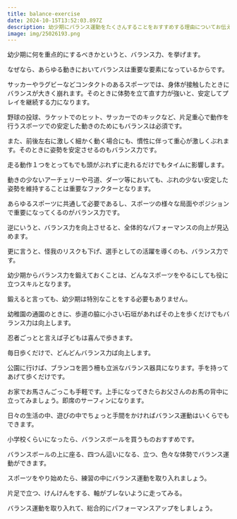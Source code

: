 ```yaml
---
title: balance-exercise
date: 2024-10-15T13:52:03.897Z
description: 幼少期にバランス運動をたくさんすることをおすすめする理由についてお伝えしている記事です。
image: img/25026193.png
---
```

幼少期に何を重点的にするべきかというと、バランス力、を挙げます。

なぜなら、あらゆる動きにおいてバランスは重要な要素になっているからです。



サッカーやラグビーなどコンタクトのあるスポーツでは、身体が接触したときにバランスが大きく崩れます。そのときに体勢を立て直す力が強いと、安定してプレイを継続する力になります。

野球の投球、ラケットでのヒット、サッカーでのキックなど、片足重心で動作を行うスポーツでの安定した動きのためにもバランスは必須です。

また、前後左右に激しく細かく動く場合にも、慣性に伴って重心が激しくぶれます。そのときに姿勢を安定させるのもバランス力です。

走る動作１つをとってもでも頭がぶれずに走れるだけでもタイムに影響します。

動きの少ないアーチェリーや弓道、ダーツ等においても、ぶれの少ない安定した姿勢を維持することは重要なファクターとなります。

あらゆるスポーツに共通して必要であるし、スポーツの様々な局面やポジションで重要になってくるのがバランス力です。

逆にいうと、バランス力を向上させると、全体的なパフォーマンスの向上が見込めます。

更に言うと、怪我のリスクも下げ、選手としての活躍を導くのも、バランス力です。



幼少期からバランス力を鍛えておくことは、どんなスポーツをやるにしても役に立つスキルとなります。



鍛えると言っても、幼少期は特別なことをする必要もありません。

幼稚園の通園のときに、歩道の脇に小さい石垣があればその上を歩くだけでもバランス力は向上します。

忍者ごっとと言えば子どもは喜んで歩きます。

毎日歩くだけで、どんどんバランス力ば向上します。

公園に行けば、ブランコを囲う柵も立派なバランス器具になります。手を持ってあげて歩くだけです。

お家でお馬さんごっこも手軽です。上手になってきたらお父さんのお馬の背中に立ってみましょう。即席のサーフィンになります。

日々の生活の中、遊びの中でちょっと手間をかければバランス運動はいくらでもできます。



小学校くらいになったら、バランスボールを買うものおすすめです。

バランスボールの上に座る、四つん這いになる、立つ、色々な体勢でバランス運動ができます。



スポーツをやり始めたら、練習の中にバランス運動を取り入れましょう。

片足で立つ、けんけんをする、軸がブレないように走ってみる。

バランス運動を取り入れて、総合的にパフォーマンスアップをしましょう。